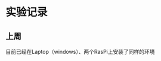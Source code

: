 # 实验记录

## 上周
目前已经在Laptop（windows）、两个RasPi上安装了同样的环境

<!--stackedit_data:
eyJoaXN0b3J5IjpbLTEzMzUyNzMwNDksNzI0NzE5OTMsLTU3Nj
M4MjQwOCwtMTc4MTY2MDY0N119
-->